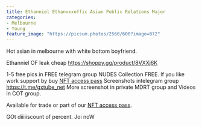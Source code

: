 ```yaml
---
title: Ethanniel Ethanxxxoffic Asian Public Relations Major
categories:
- Melbourne
- Young
feature_image: "https://picsum.photos/2560/600?image=872"
---
```


Hot asian in melbourne with white bottom boyfriend.


<!-- more -->

Ethanniel OF leak cheap https://shoppy.gg/product/8VXXj6K

1-5 free pics in FREE telegram group
NUDES Collection FREE. If you like work support by buy [NFT access pass](https://opensea.io/collection/thevinylshacktastycollection?search%5BsortAscending%5D=true&search%5BsortBy%5D=PRICE&search%5Btoggles%5D%5B0%5D=BUY_NOW)
Screenshots intelegram group https://t.me/gxtube_net More screenshot in private MDRT group and Videos in COT group.

Available for trade or part of our [NFT access pass](https://opensea.io/collection/thevinylshacktastycollection?search%5BsortAscending%5D=true&search%5BsortBy%5D=PRICE&search%5Btoggles%5D%5B0%5D=BUY_NOW). 

GOt diiiiiscount of percent. Joi noW
